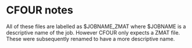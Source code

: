 # CFOUR notes

All of these files are labelled as $JOBNAME\_ZMAT where $JOBNAME is a 
descriptive name of the job. However CFOUR only expects a ZMAT file. These were 
subsequently renamed to have a more descriptive name.
